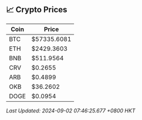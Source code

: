 ## 📈 Crypto Prices

| Coin | Price |
| ---- | ----- |
| BTC | $57335.6081 |
| ETH | $2429.3603 |
| BNB | $511.9564 |
| CRV | $0.2655 |
| ARB | $0.4899 |
| OKB | $36.2602 |
| DOGE | $0.0954 |

_Last Updated: 2024-09-02 07:46:25.677 +0800 HKT_